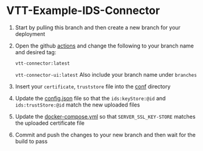 # VTT-Example-IDS-Connector

1. Start by pulling this branch and then create a new branch for your deployment
2. Open the github [actions](.github/workflows/docker-build.yml) and change the following to your branch name and desired tag:
   
   ```vtt-connector:latest``` 
   
   ```vtt-connector-ui:latest```
   Also include your branch name under ```branches```
3. Insert your ```certificate```, ```truststore``` file into the [conf](./conf/) directory
4. Update the [config.json](./conf/config.json) file so that the ```ids:keyStore:@id``` and ```ids:trustStore:@id``` match the new uploaded files
5. Update the [docker-compose.yml](docker-compose.yml) so that ```SERVER_SSL_KEY-STORE``` matches the uploaded certificate file
6. Commit and push the changes to your new branch and then wait for the build to pass


